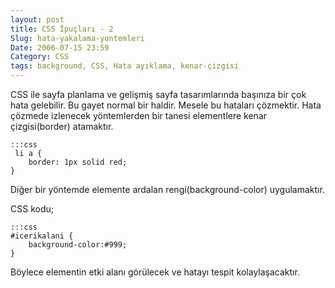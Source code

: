 ```yaml
---
layout: post
title: CSS İpuçları - 2
Slug: hata-yakalama-yontemleri
Date: 2006-07-15 23:59
Category: CSS
tags: background, CSS, Hata ayıklama, kenar-çizgisi
---
```


CSS ile sayfa planlama ve gelişmiş sayfa tasarımlarında başınıza bir çok
hata gelebilir. Bu gayet normal bir haldir. Mesele bu hataları
çözmektir. Hata çözmede izlenecek yöntemlerden bir tanesi elementlere
kenar çizgisi(border) atamaktır.

	:::css
	 li a {
		border: 1px solid red;
	}

Diğer bir yöntemde elemente ardalan rengi(background-color) uygulamaktır.

CSS kodu;

	:::css
	#icerikalani {
		background-color:#999;
	}

Böylece elementin etki alanı görülecek ve hatayı tespit kolaylaşacaktır.
